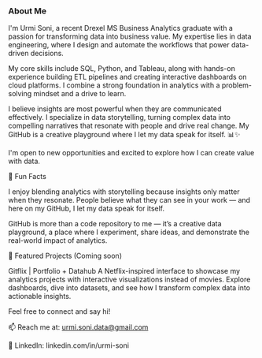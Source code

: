 ### About Me

I'm Urmi Soni, a recent Drexel MS Business Analytics graduate with a passion for transforming data into business value. My expertise lies in data engineering, where I design and automate the workflows that power data-driven decisions.

My core skills include SQL, Python, and Tableau, along with hands-on experience building ETL pipelines and creating interactive dashboards on cloud platforms. I combine a strong foundation in analytics with a problem-solving mindset and a drive to learn.

I believe insights are most powerful when they are communicated effectively. I specialize in data storytelling, turning complex data into compelling narratives that resonate with people and drive real change. My GitHub is a creative playground where I let my data speak for itself. 📊✨

I'm open to new opportunities and excited to explore how I can create value with data.

🌟 Fun Facts

I enjoy blending analytics with storytelling because insights only matter when they resonate. People believe what they can see in your work — and here on my GitHub, I let my data speak for itself.

GitHub is more than a code repository to me — it’s a creative data playground, a place where I experiment, share ideas, and demonstrate the real-world impact of analytics.

📂 Featured Projects (Coming soon)

Gitflix | Portfolio + Datahub
A Netflix-inspired interface to showcase my analytics projects with interactive visualizations instead of movies. Explore dashboards, dive into datasets, and see how I transform complex data into actionable insights.

Feel free to connect and say hi!

📫 Reach me at: urmi.soni.data@gmail.com

🔗 LinkedIn: linkedin.com/in/urmi-soni

